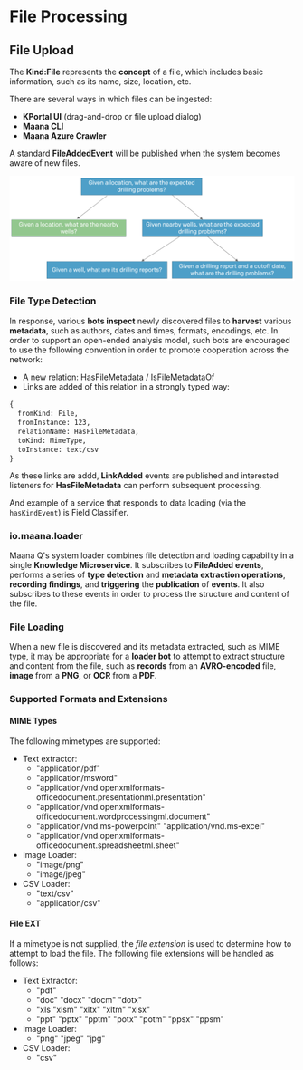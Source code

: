 # File Processing

## File Upload

The **Kind:File** represents the **concept** of a file, which includes basic information, such as its name, size, location, etc.  

There are several ways in which files can be ingested:

* **KPortal UI** \(drag-and-drop or file upload dialog\)
* **Maana CLI**
* **Maana Azure Crawler** 

A standard **FileAddedEvent** will be published when the system becomes aware of new files.

![Graylog display of FileAddedEvent](../../../.gitbook/assets/image%20%2891%29.png)

### File Type Detection <a id="FileProcessing-FileTypeDetection"></a>

In response, various **bots inspect** newly discovered files to **harvest** various **metadata**, such as authors, dates and times, formats, encodings, etc.  In order to support an open-ended analysis model, such bots are encouraged to use the following convention in order to promote cooperation across the network:

* A new relation: HasFileMetadata / IsFileMetadataOf
* Links are added of this relation in a strongly typed way: 

```text
{
  fromKind: File,
  fromInstance: 123,
  relationName: HasFileMetadata,
  toKind: MimeType,
  toInstance: text/csv
}
```

As these links are addd, **LinkAdded** events are published and interested listeners for **HasFileMetadata** can perform subsequent processing.

And example of a service that responds to data loading \(via the `hasKindEvent`\) is Field Classifier.

### io.maana.loader <a id="FileProcessing-io.maana.loader"></a>

Maana Q's system loader combines file detection and loading capability in a single **Knowledge Microservice**.  It subscribes to **FileAdded events**, performs a series of **type detection** and **metadata extraction operations**, **recording findings**, and **triggering** the **publication** of **events**.  It also subscribes to these events in order to process the structure and content of the file.

### File Loading <a id="FileProcessing-FileLoading"></a>

When a new file is discovered and its metadata extracted, such as MIME type, it may be appropriate for a **loader bot** to attempt to extract structure and content from the file, such as **records** from an **AVRO-encoded** file, **image** from a **PNG**, or **OCR** from a **PDF**.

### Supported Formats and Extensions 

#### MIME Types 

The following mimetypes are supported: 

* Text extractor: 
  * "application/pdf" 
  * "application/msword" 
  * "application/vnd.openxmlformats-officedocument.presentationml.presentation" 
  * "application/vnd.openxmlformats-officedocument.wordprocessingml.document" 
  * "application/vnd.ms-powerpoint" "application/vnd.ms-excel" 
  * "application/vnd.openxmlformats-officedocument.spreadsheetml.sheet"
* Image Loader: 
  * "image/png" 
  * "image/jpeg"
* CSV Loader: 
  * "text/csv"
  *  "application/csv"

#### File EXT

If a mimetype is not supplied, the _file extension_ is used to determine how to attempt to load the file. The following file extensions will be handled as follows: 

* Text Extractor:
  *  "pdf"
  *  "doc" "docx" "docm" "dotx"
  *  "xls "xlsm" "xltx" "xltm" "xlsx"
  *  "ppt" "pptx" "pptm" "potx" "potm" "ppsx" "ppsm"
* Image Loader:
  *  "png" "jpeg" "jpg"
* CSV Loader:
  *  "csv"


